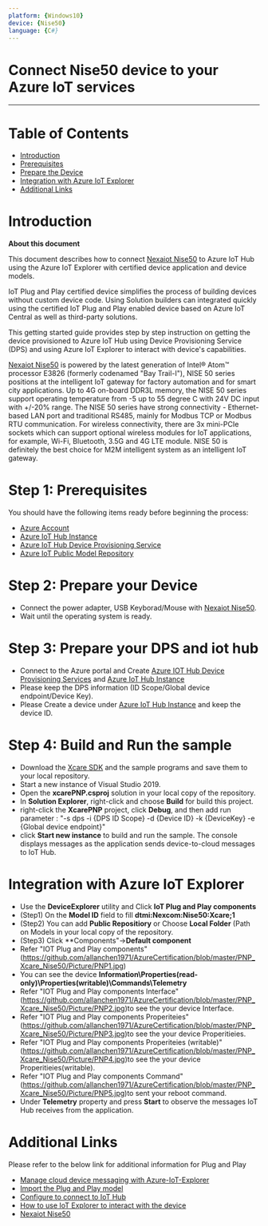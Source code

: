 ```yaml
---
platform: {Windows10}
device: {Nise50}
language: {C#}
---
```


Connect Nise50 device to your Azure IoT services
===

---
# Table of Contents

-   [Introduction](#Introduction)
-   [Prerequisites](#Prerequisites)
-   [Prepare the Device](#preparethedevice)
-   [Integration with Azure IoT Explorer](#IntegrationwithAzureIoTExplorer)
-   [Additional Links](#AdditionalLinks)

<a name="Introduction"></a>

# Introduction 

**About this document**

This document describes how to connect [Nexaiot Nise50](https://www.nexcom.com.tw/Products/industrial-computing-solutions/industrial-fanless-computer/atom-compact/fanless-nise-50-iot-gateway) to Azure IoT Hub using the Azure IoT Explorer with certified device application and device models.

IoT Plug and Play certified device simplifies the process of building devices without custom device code. Using Solution builders can integrated quickly using the certified IoT Plug and Play enabled device based on Azure IoT Central as well as third-party solutions.

This getting started guide provides step by step instruction on getting the device provisioned to Azure IoT Hub using Device Provisioning Service (DPS) and using Azure IoT Explorer to interact with device's capabilities.

[Nexaiot Nise50](https://www.nexcom.com.tw/Products/industrial-computing-solutions/industrial-fanless-computer/atom-compact/fanless-nise-50-iot-gateway) is powered by the latest generation of Intel® Atom™ processor E3826 (formerly codenamed "Bay Trail-I"), NISE 50 series positions at the intelligent IoT gateway for factory automation and for smart city applications. Up to 4G on-board DDR3L memory, the NISE 50 series support operating temperature from -5 up to 55 degree C with 24V DC input with +/-20% range. The NISE 50 series have strong connectivity - Ethernet-based LAN port and traditional RS485, mainly for Modbus TCP or Modbus RTU communication. For wireless connectivity, there are 3x mini-PCIe sockets which can support optional wireless modules for IoT applications, for example, Wi-Fi, Bluetooth, 3.5G and 4G LTE module. NISE 50 is definitely the best choice for M2M intelligent system as an intelligent IoT gateway.

<a name="Prerequisites"></a>
# Step 1: Prerequisites

You should have the following items ready before beginning the process:

-   [Azure Account](https://portal.azure.com)
-   [Azure IoT Hub Instance](https://docs.microsoft.com/en-us/azure/iot-hub/about-iot-hub)
-   [Azure IoT Hub Device Provisioning Service](https://docs.microsoft.com/en-us/azure/iot-dps/quick-setup-auto-provision)
-   [Azure IoT Public Model Repository](https://docs.microsoft.com/en-us/azure/iot-pnp/concepts-model-repository)

<a name="preparethedevice"></a>
# Step 2: Prepare your Device

-   Connect the power adapter, USB Keyborad/Mouse with [Nexaiot Nise50](https://www.nexcom.com.tw/Products/industrial-computing-solutions/industrial-fanless-computer/atom-compact/fanless-nise-50-iot-gateway).
-   Wait until the operating system is ready.

<a name="GetDPSInformation"></a>
# Step 3: Prepare your DPS and iot hub

-   Connect to the Azure portal and Create [Azure IOT Hub Device Provisioning Services](https://docs.microsoft.com/en-us/azure/iot-dps/quick-setup-auto-provision) and [Azure IoT Hub Instance](https://docs.microsoft.com/en-us/azure/iot-hub/about-iot-hub)
-   Please keep the DPS information (ID Scope/Global device endpoint/Device Key).
-   Please Create a device under [Azure IoT Hub Instance](https://docs.microsoft.com/en-us/azure/iot-hub/about-iot-hub) and keep the device ID.

<a name="Build"></a>
# Step 4: Build and Run the sample

-   Download the [Xcare SDK](https://github.com/allanchen1971/AzureCertification/tree/master/PNP_Xcare_Nise50) and the sample programs and save them to your local repository.
-   Start a new instance of Visual Studio 2019.
-   Open the **xcarePNP.csproj** solution in your local copy of the repository.
-   In **Solution Explorer**, right-click and choose **Build** for build this project.
-   right-click the **XcarePNP** project, click **Debug**, and then add run parameter : "-s dps -i {DPS ID Scope} -d {Device ID} -k {DeviceKey} -e {Global device endpoint}"
-   click **Start new instance** to build and run the sample. The console displays messages as the application sends device-to-cloud messages to IoT Hub.

<a name="IntegrationwithAzureIoTExplorer"></a>
# Integration with Azure IoT Explorer

-   Use the **DeviceExplorer** utility and Click **IoT Plug and Play components**
-   (Step1) On the **Model ID** field to fill **dtmi:Nexcom:Nise50:Xcare;1**
-   (Step2) You can add **Public Repositiory** or Choose **Local Folder** (Path on Models in your local copy of the repository.
-   (Step3) Click **Components"->**Default component**
-   Refer "IOT Plug and Play components" (https://github.com/allanchen1971/AzureCertification/blob/master/PNP_Xcare_Nise50/Picture/PNP1.jpg)
-   You can see the device **Information\Properties(read-only)\Properties(writable)\Commands\Telemetry**
-   Refer "IOT Plug and Play components Interface" (https://github.com/allanchen1971/AzureCertification/blob/master/PNP_Xcare_Nise50/Picture/PNP2.jpg)to see the your device Interface.
-   Refer "IOT Plug and Play components Properiteies" (https://github.com/allanchen1971/AzureCertification/blob/master/PNP_Xcare_Nise50/Picture/PNP3.jpg)to see the your device Properitieies.
-   Refer "IOT Plug and Play components Properiteies (writable)" (https://github.com/allanchen1971/AzureCertification/blob/master/PNP_Xcare_Nise50/Picture/PNP4.jpg)to see the your device Properitieies(writable).
-   Refer "IOT Plug and Play components Command" (https://github.com/allanchen1971/AzureCertification/blob/master/PNP_Xcare_Nise50/Picture/PNP5.jpg)to sent your reboot command.
-   Under **Telemetry** property and press **Start** to observe the messages IoT Hub receives from the application.

<a name="AdditionalLinks"></a>
# Additional Links

Please refer to the below link for additional information for Plug and Play 
-   [Manage cloud device messaging with Azure-IoT-Explorer](https://github.com/Azure/azure-iot-explorer/releases)
-   [Import the Plug and Play model](https://docs.microsoft.com/en-us/azure/iot-pnp/concepts-model-repository)
-   [Configure to connect to IoT Hub](https://docs.microsoft.com/en-us/azure/iot-pnp/quickstart-connect-device-c)
-   [How to use IoT Explorer to interact with the device ](https://docs.microsoft.com/en-us/azure/iot-pnp/howto-use-iot-explorer#install-azure-iot-explorer)   
-   [Nexaiot Nise50](https://www.nexcom.com.tw/Products/industrial-computing-solutions/industrial-fanless-computer/atom-compact/fanless-nise-50-iot-gateway)
